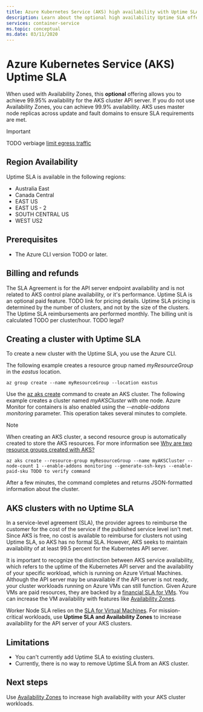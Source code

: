 ```yaml
---
title: Azure Kubernetes Service (AKS) high availability with Uptime SLA
description: Learn about the optional high availability Uptime SLA offering for the Azure Kubernetes Service (AKS) API Server.
services: container-service
ms.topic: conceptual
ms.date: 03/11/2020
---
```


# Azure Kubernetes Service (AKS) Uptime SLA

When used with Availability Zones, this **optional** offering allows you to achieve 99.95% availability for the AKS cluster API server. If you do not use Availability Zones, you can achieve 99.9% availability. AKS uses master node replicas across update and fault domains to ensure SLA requirements are met.

> [!Important]
> TODO verbiage [limit egress traffic][limit-egress-traffic]

## Region Availability

Uptime SLA is available in the following regions:

* Australia East
* Canada Central
* EAST US
* EAST US - 2
* SOUTH CENTRAL US
* WEST US2

## Prerequisites

* The Azure CLI version TODO or later.

## Billing and refunds

The SLA Agreement is for the API server endpoint availability and is not related to AKS control plane availability, or it's performance. Uptime SLA is an optional paid feature. TODO link for pricing details. Uptime SLA pricing is determined by the number of clusters, and not by the size of the clusters. The Uptime SLA reimbursements are performed monthly. The billing unit is calculated TODO per cluster/hour. TODO legal?

## Creating a cluster with Uptime SLA

To create a new cluster with the Uptime SLA, you use the Azure CLI.

The following example creates a resource group named *myResourceGroup* in the *eastus* location.

```azurecli-interactive
az group create --name myResourceGroup --location eastus
```
Use the [az aks create][az-aks-create] command to create an AKS cluster. The following example creates a cluster named *myAKSCluster* with one node. Azure Monitor for containers is also enabled using the *--enable-addons monitoring* parameter.  This operation takes several minutes to complete.

> [!NOTE]
> When creating an AKS cluster, a second resource group is automatically created to store the AKS resources. For more information see [Why are two resource groups created with AKS?](https://docs.microsoft.com/azure/aks/faq#why-are-two-resource-groups-created-with-aks)

```azurecli-interactive
az aks create --resource-group myResourceGroup --name myAKSCluster --node-count 1 --enable-addons monitoring --generate-ssh-keys --enable-paid-sku TODO to verify command
```
After a few minutes, the command completes and returns JSON-formatted information about the cluster.

## AKS clusters with no Uptime SLA

In a service-level agreement (SLA), the provider agrees to reimburse the customer for the cost of the service if the published service level isn't met. Since AKS is free, no cost is available to reimburse for clusters not using Uptime SLA, so AKS has no formal SLA. However, AKS seeks to maintain availability of at least 99.5 percent for the Kubernetes API server.

It is important to recognize the distinction between AKS service availability, which refers to the uptime of the Kubernetes API server and the availability of your specific workload, which is running on Azure Virtual Machines. Although the API server may be unavailable if the API server is not ready, your cluster workloads running on Azure VMs can still function. Given Azure VMs are paid resources, they are backed by a [financial SLA for VMs](https://azure.microsoft.com/support/legal/sla/virtual-machines/v1_8/). You can increase the VM availability with features like [Availability Zones][availability-zones].

Worker Node SLA relies on the [SLA for Virtual Machines](https://azure.microsoft.com/support/legal/sla/virtual-machines/v1_8/). For mission-critical workloads, use **Uptime SLA and Availability Zones** to increase availability for the API server of your AKS clusters.

## Limitations

* You can't currently add Uptime SLA to existing clusters.
* Currently, there is no way to remove Uptime SLA from an AKS cluster.  

## Next steps

Use [Availability Zones][availability-zones] to increase high availability with your AKS cluster workloads.

<!-- LINKS - External -->
[azure-support]: https://ms.portal.azure.com/#blade/Microsoft_Azure_Support/HelpAndSupportBlade/newsupportrequest
[region-availability]: https://azure.microsoft.com/global-infrastructure/services/?products=kubernetes-service

<!-- LINKS - Internal -->
[vm-skus]: ../virtual-machines/linux/sizes.md
[nodepool-upgrade]: use-multiple-node-pools.md#upgrade-a-node-pool
[faq]: ./faq.md
[availability-zones]: ./availability-zones.md
[az-aks-create]: /cli/azure/aks?view=azure-cli-latest#az-aks-create
[limit-egress-traffic]: limit-egress.traffic.md
